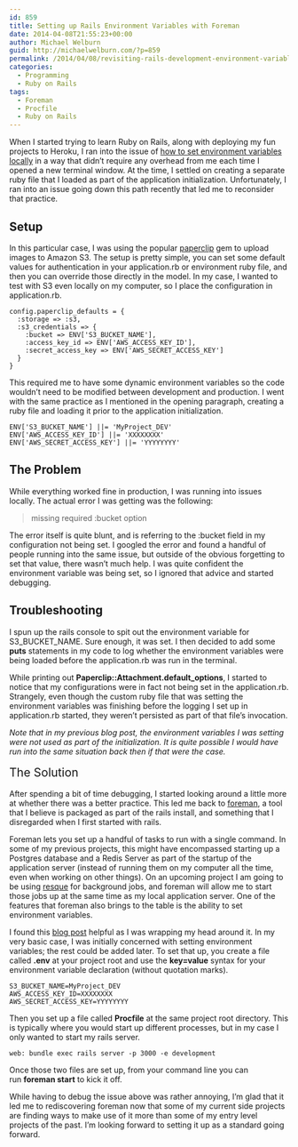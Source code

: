 ```yaml
---
id: 859
title: Setting up Rails Environment Variables with Foreman
date: 2014-04-08T21:55:23+00:00
author: Michael Welburn
guid: http://michaelwelburn.com/?p=859
permalink: /2014/04/08/revisiting-rails-development-environment-variables-foreman/
categories:
  - Programming
  - Ruby on Rails
tags:
  - Foreman
  - Procfile
  - Ruby on Rails
---
```

When I started trying to learn Ruby on Rails, along with deploying my fun projects to Heroku, I ran into the issue of <a title="Setting Rails Environment Variables Outside of Version Control" href="http://michaelwelburn.com/2012/04/30/setting-rails-environment-variables-outside-of-version/" target="_blank">how to set environment variables locally</a> in a way that didn&#8217;t require any overhead from me each time I opened a new terminal window. At the time, I settled on creating a separate ruby file that I loaded as part of the application initialization. Unfortunately, I ran into an issue going down this path recently that led me to reconsider that practice.

<!--more-->

## Setup

In this particular case, I was using the popular <a title="Paperclip" href="https://github.com/thoughtbot/paperclip" target="_blank">paperclip</a> gem to upload images to Amazon S3. The setup is pretty simple, you can set some default values for authentication in your application.rb or environment ruby file, and then you can override those directly in the model. In my case, I wanted to test with S3 even locally on my computer, so I place the configuration in application.rb.

    config.paperclip_defaults = {
      :storage => :s3,
      :s3_credentials => {
        :bucket => ENV['S3_BUCKET_NAME'],
        :access_key_id => ENV['AWS_ACCESS_KEY_ID'],
        :secret_access_key => ENV['AWS_SECRET_ACCESS_KEY']
      }
    }

This required me to have some dynamic environment variables so the code wouldn&#8217;t need to be modified between development and production. I went with the same practice as I mentioned in the opening paragraph, creating a ruby file and loading it prior to the application initialization.

    ENV['S3_BUCKET_NAME'] ||= 'MyProject_DEV'
    ENV['AWS_ACCESS_KEY_ID'] ||= 'XXXXXXXX'
    ENV['AWS_SECRET_ACCESS_KEY'] ||= 'YYYYYYYY'

## The Problem

While everything worked fine in production, I was running into issues locally. The actual error I was getting was the following:

> missing required :bucket option

The error itself is quite blunt, and is referring to the :bucket field in my configuration not being set. I googled the error and found a handful of people running into the same issue, but outside of the obvious forgetting to set that value, there wasn&#8217;t much help. I was quite confident the environment variable was being set, so I ignored that advice and started debugging.

## Troubleshooting

I spun up the rails console to spit out the environment variable for S3\_BUCKET\_NAME. Sure enough, it was set. I then decided to add some **puts** statements in my code to log whether the environment variables were being loaded before the application.rb was run in the terminal.

While printing out **Paperclip::Attachment.default_options**, I started to notice that my configurations were in fact not being set in the application.rb. Strangely, even though the custom ruby file that was setting the environment variables was finishing before the logging I set up in application.rb started, they weren&#8217;t persisted as part of that file&#8217;s invocation.

_Note that in my previous blog post, the environment variables I was setting were not used as part of the initialization. It is quite possible I would have run into the same situation back then if that were the case._

<span style="font-size: 1.5em; line-height: 1.5em;">The Solution</span>

After spending a bit of time debugging, I started looking around a little more at whether there was a better practice. This led me back to <a title="foreman" href="https://github.com/ddollar/foreman" target="_blank">foreman</a>, a tool that I believe is packaged as part of the rails install, and something that I disregarded when I first started with rails.

Foreman lets you set up a handful of tasks to run with a single command. In some of my previous projects, this might have encompassed starting up a Postgres database and a Redis Server as part of the startup of the application server (instead of running them on my computer all the time, even when working on other things). On an upcoming project I am going to be using <a title="resque" href="https://github.com/resque/resque" target="_blank">resque</a> for background jobs, and foreman will allow me to start those jobs up at the same time as my local application server. One of the features that foreman also brings to the table is the ability to set environment variables.

I found this <a title="Foreman and Environment Variables" href="http://mauricio.github.io/2014/02/09/foreman-and-environment-variables.html" target="_blank">blog post</a> helpful as I was wrapping my head around it. In my very basic case, I was initially concerned with setting environment variables; the rest could be added later. To set that up, you create a file called **.env** at your project root and use the **key=value** syntax for your environment variable declaration (without quotation marks).

    S3_BUCKET_NAME=MyProject_DEV
    AWS_ACCESS_KEY_ID=XXXXXXXX
    AWS_SECRET_ACCESS_KEY=YYYYYYYY

Then you set up a file called **Procfile** at the same project root directory. This is typically where you would start up different processes, but in my case I only wanted to start my rails server.

    web: bundle exec rails server -p 3000 -e development

Once those two files are set up, from your command line you can run **foreman start** to kick it off.

While having to debug the issue above was rather annoying, I&#8217;m glad that it led me to rediscovering foreman now that some of my current side projects are finding ways to make use of it more than some of my entry level projects of the past. I&#8217;m looking forward to setting it up as a standard going forward.
